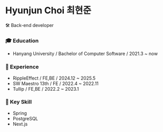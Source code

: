 # Hyunjun Choi 최현준

🛠️ Back-end developer

### 🎓 Education
- Hanyang University / Bachelor of Computer Software / 2021.3 ~ now

### 🌱 Experience
- RippleEffect / FE,BE / 2024.12 ~ 2025.5
- SW Maestro 13th / FE / 2022.4 ~ 2022.11
- Tullip / FE,BE / 2022.2 ~ 2023.1

### 🧱 Key Skill
- Spring
- PostgreSQL
- Next.js
